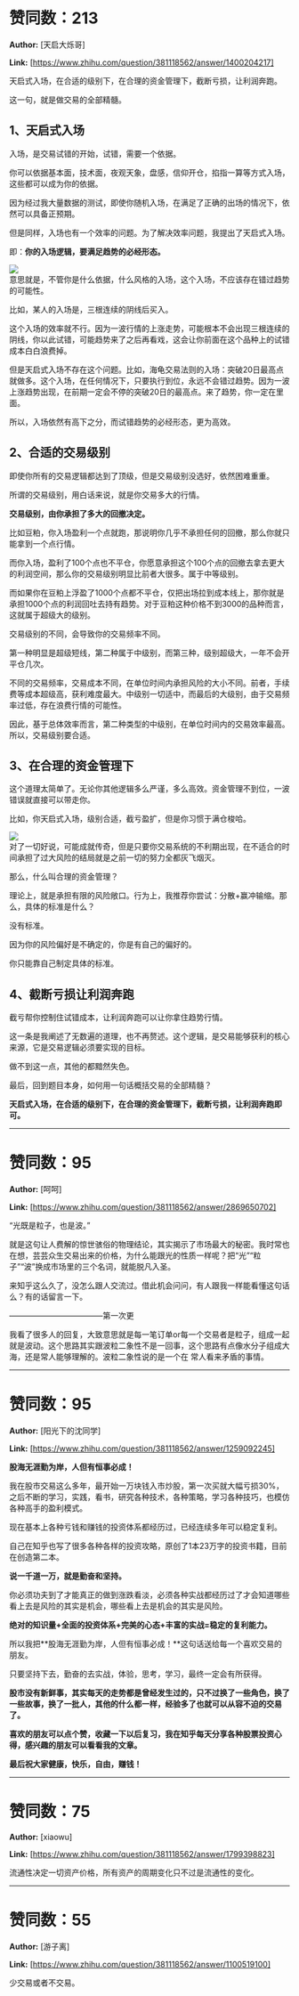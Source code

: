 # 赞同数：213

**Author:** [天启大烁哥]

 **Link:** [https://www.zhihu.com/question/381118562/answer/1400204217]

天启式入场，在合适的级别下，在合理的资金管理下，截断亏损，让利润奔跑。

这一句，就是做交易的全部精髓。

## 1、天启式入场  
入场，是交易试错的开始，试错，需要一个依据。

你可以依据基本面，技术面，夜观天象，盘感，信仰开仓，掐指一算等方式入场，这些都可以成为你的依据。

因为经过我大量数据的测试，即使你随机入场，在满足了正确的出场的情况下，依然可以具备正预期。

但是同样，入场也有一个效率的问题。为了解决效率问题，我提出了天启式入场。

即：**你的入场逻辑，要满足趋势的必经形态。**

![]((20200811)只用一句话总结你的交易心得_天启大烁哥/v2-f14f9754be36539ff6e4f2db25c4d914_720w.jpg)  
意思就是，不管你是什么依据，什么风格的入场，这个入场，不应该存在错过趋势的可能性。

比如，某人的入场是，三根连续的阴线后买入。

这个入场的效率就不行。因为一波行情的上涨走势，可能根本不会出现三根连续的阴线，你以此试错，可能趋势来了之后再看戏，这会让你前面在这个品种上的试错成本白白浪费掉。

但是天启式入场不存在这个问题。比如，海龟交易法则的入场：突破20日最高点就做多。这个入场，在任何情况下，只要执行到位，永远不会错过趋势。因为一波上涨趋势出现，在前期一定会不停的突破20日的最高点。来了趋势，你一定在里面。

所以，入场依然有高下之分，而试错趋势的必经形态，更为高效。

## 2、合适的交易级别  
即使你所有的交易逻辑都达到了顶级，但是交易级别没选好，依然困难重重。

所谓的交易级别，用白话来说，就是你交易多大的行情。

**交易级别，由你承担了多大的回撤决定。**

比如豆粕，你入场盈利一个点就跑，那说明你几乎不承担任何的回撤，那么你就只能拿到一个点行情。

而你入场，盈利了100个点也不平仓，你愿意承担这个100个点的回撤去拿去更大的利润空间，那么你的交易级别明显比前者大很多。属于中等级别。

而如果你在豆粕上浮盈了1000个点都不平仓，仅把出场拉到成本线上，那你就是承担1000个点的利润回吐去持有趋势。对于豆粕这种价格不到3000的品种而言，这就属于超级大的级别。

交易级别的不同，会导致你的交易频率不同。

第一种明显是超级短线，第二种属于中级别，而第三种，级别超级大，一年不会开平仓几次。

不同的交易频率，交易成本不同，在单位时间内承担风险的大小不同。前者，手续费等成本超级高，获利难度最大。中级别一切适中，而最后的大级别，由于交易频率过低，存在浪费行情的可能性。

因此，基于总体效率而言，第二种类型的中级别，在单位时间内的交易效率最高。所以，交易级别要合适。

## 3、在合理的资金管理下  
这个道理太简单了。无论你其他逻辑多么严谨，多么高效。资金管理不到位，一波错误就直接可以带走你。

比如，你天启式入场，级别合适，截亏盈扩，但是你习惯于满仓梭哈。

![]((20200811)只用一句话总结你的交易心得_天启大烁哥/v2-772e8aecc9ab580e6ba705e5d0c604b5_720w.jpg)  
对了一切好说，可能成就传奇，但是只要你交易系统的不利期出现，在不适合的时间承担了过大风险的结局就是之前一切的努力全都灰飞烟灭。

那么，什么叫合理的资金管理？

理论上，就是承担有限的风险敞口。行为上，我推荐你尝试：分散+赢冲输缩。那么，具体的标准是什么？

没有标准。

因为你的风险偏好是不确定的，你是有自己的偏好的。

你只能靠自己制定具体的标准。

## 4、截断亏损让利润奔跑  
截亏帮你控制住试错成本，让利润奔跑可以让你拿住趋势行情。

这一条是我阐述了无数遍的道理，也不再赘述。这个逻辑，是交易能够获利的核心来源，它是交易逻辑必须要实现的目标。

做不到这一点，其他的都黯然失色。

最后，回到题目本身，如何用一句话概括交易的全部精髓？

**天启式入场，在合适的级别下，在合理的资金管理下，截断亏损，让利润奔跑即可。**

---

# 赞同数：95

**Author:** [呵呵]

 **Link:** [https://www.zhihu.com/question/381118562/answer/2869650702]

“光既是粒子，也是波。”

就是这句让人费解的惊世骇俗的物理结论，其实揭示了市场最大的秘密。我时常也在想，芸芸众生交易出来的价格，为什么能跟光的性质一样呢？把“光”“粒子”“波”换成市场里的三个名词，就能脱凡入圣。

来知乎这么久了，没怎么跟人交流过。借此机会问问，有人跟我一样能看懂这句话么？有的话留言一下。

————————————第一次更

我看了很多人的回复，大致意思就是每一笔订单or每一个交易者是粒子，组成一起就是波动。这个思路其实跟波粒二象性不是一回事，这个思路有点像水分子组成大海，还是常人能够理解的。波粒二象性说的是一个在 常人看来矛盾的事情。

---

# 赞同数：95

**Author:** [阳光下的沈同学]

 **Link:** [https://www.zhihu.com/question/381118562/answer/1259092245]

**股海无涯勤为岸，人但有恒事必成！**

  


我在股市交易这么多年，最开始一万块钱入市炒股，第一次买就大幅亏损30%，之后不断的学习，实践，看书，研究各种技术，各种策略，学习各种技巧，也模仿各种高手的盈利模式。

现在基本上各种亏钱和赚钱的投资体系都经历过，已经连续多年可以稳定复利。

自己在知乎也写了很多各种各样的投资攻略，原创了1本23万字的投资书籍，目前在创造第二本。

**说一千道一万，就是勤奋和坚持。**

你必须功夫到了才能真正的做到涨跌看淡，必须各种实战都经历过了才会知道哪些看上去是风险的其实是机会，哪些看上去是机会的其实是风险。

  


  


**绝对的知识量+全面的投资体系+完美的心态+丰富的实战=稳定的复利能力。**

  


所以我把**股海无涯勤为岸，人但有恒事必成！**这句话送给每一个喜欢交易的朋友。

只要坚持下去，勤奋的去实战，体验，思考，学习，最终一定会有所获得。

  


**股市没有新鲜事，其实每天的走势都是曾经发生过的，只不过换了一些角色，换了一些故事，换了一批人，其他的什么都一样，经验多了也就可以从容不迫的交易了。**

  


  


**喜欢的朋友可以点个赞，收藏一下以后复习，我在知乎每天分享各种股票投资心得，感兴趣的朋友可以看看我的文章。**

**最后祝大家健康，快乐，自由，赚钱！**

---

# 赞同数：75

**Author:** [xiaowu]

 **Link:** [https://www.zhihu.com/question/381118562/answer/1799398823]

流通性决定一切资产价格，所有资产的周期变化只不过是流通性的变化。

---

# 赞同数：55

**Author:** [游子离]

 **Link:** [https://www.zhihu.com/question/381118562/answer/1100519100]

少交易或者不交易。